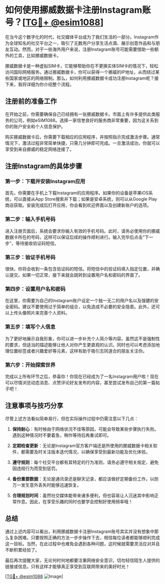 # 如何使用挪威数据卡注册Instagram账号？[[TG💪+ @esim1088](https://t.me/s/esim1088)]

在当今这个数字化的时代，社交媒体平台成为了我们生活的一部分。Instagram作为全球知名的社交平台之一，吸引了无数用户分享生活点滴、展示创意作品和与朋友互动。然而，对于一些海外用户来说，注册Instagram账号可能需要借助一些额外的工具，比如挪威数据卡。

挪威数据卡是一种虚拟SIM卡，它能够帮助你在不更换实体SIM卡的情况下，轻松访问国际网络服务。通过挪威数据卡，你可以获得一个挪威的IP地址，从而绕过某些国家或地区的网络限制。那么，如何利用挪威数据卡成功注册Instagram呢？接下来，我将详细为你介绍整个流程。

## 注册前的准备工作

在开始之前，你需要确保自己已经拥有一张挪威数据卡。市面上有许多提供此类服务的公司，例如eSIM1088。选择一家信誉良好的服务商非常重要，因为这关系到你的账户安全和个人信息保护。

购买挪威数据卡后，你需要下载相应的应用程序，并按照指示完成激活步骤。通常情况下，激活过程非常简单快捷，只需几分钟即可完成。一旦激活成功，你就可以享受到来自挪威的稳定网络连接了。

## 注册Instagram的具体步骤

### 第一步：下载并安装Instagram应用

首先，你需要在手机上下载Instagram的应用程序。如果你的设备是苹果iOS系统，可以直接从App Store搜索并下载；如果是安卓系统，则可以从Google Play商店获取。安装完成后打开应用，你会看到欢迎界面以及创建新账户的选项。

### 第二步：输入手机号码

进入注册页面后，系统会要求你输入有效的手机号码。此时，请务必使用你的挪威数据卡所在的号码，这样可以保证后续的操作顺利进行。输入完毕后点击“下一步”，等待接收验证码短信。

### 第三步：验证手机号码

很快，你将会收到一条包含验证码的短信。将短信中的验证码填入指定位置，并确认提交。如果一切正常，接下来就会跳转到设置用户名和密码的界面了。

### 第四步：设置用户名和密码

在这里，你需要为自己的Instagram账户设定一个独一无二的用户名以及强健的安全密码。建议不要使用过于简单的组合，以免造成不必要的安全隐患。此外，还可以上传头像照片来完善个人资料。

### 第五步：填写个人信息

为了更好地展示自我形象，你可以进一步补充个人简介等内容。虽然这不是强制性的要求，但适当的描述能够让他人对你产生更直观的认识。同时也可以考虑添加地理位置标签或者兴趣爱好等元素，这样有助于吸引志同道合的朋友关注你。

### 第六步：开始探索世界

完成以上所有环节之后，恭喜你！你现在已经成为了一名Instagram用户啦！现在可以尽情浏览动态消息、点赞评论好友发布的内容，甚至尝试发布自己的第一篇帖子吧！

## 注意事项与技巧分享

尽管上述方法看似简单易行，但在实际操作过程中仍需注意以下几点：

1. **保持耐心**：有时候由于网络状况不佳等原因，可能会导致某些步骤执行失败。遇到这种情况时不要着急，稍作等待后再重试即可。
   
2. **定期检查更新**：无论是Instagram官方客户端还是所使用的挪威数据卡相关软件，都需要及时关注版本迭代情况，以确保享受到最新功能及优化体验。
   
3. **遵守规则**：每个社交平台都有其特定的行为准则，请务必遵守相关规定，避免因违规行为而受到惩罚。
   
4. **备份重要数据**：无论是通讯录还是聊天记录，都应该做好定期备份工作，以防万一发生意外丢失时能够迅速恢复。
   
5. **合理规划时间**：虽然社交媒体能带来诸多便利，但也容易让人沉迷其中影响正常作息。因此，在享受乐趣的同时也要学会控制好使用频率哦！

## 总结

通过上述内容可以看出，利用挪威数据卡注册Instagram账号其实并没有想象中那么复杂困难。只要按照正确的方法一步步操作下去，相信每位读者都能够顺利完成这一目标。当然，在此过程中也难免会遇到各种问题，这时候就需要灵活应对并且不断积累经验了。

最后再次提醒大家，无论何时何地都要注重网络安全意识，切勿轻信陌生人提供的链接或信息。只有这样才能够真正享受到互联网带来的美好时光！

[[TG💪+ @esim1088](https://t.me/s/esim1088) ![Image](https://i.postimg.cc/4NQfJmqS/Snipaste-2025-05-13-00-14-12.png)]